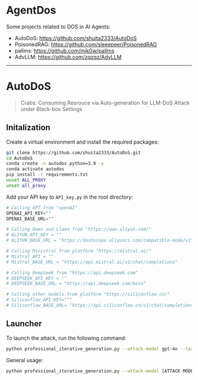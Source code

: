 # AgentDos
Some projects related to DOS in AI Agents: 
- AutoDoS: https://github.com/shuita2333/AutoDoS
- PoisonedRAG: https://github.com/sleeepeer/PoisonedRAG
- pallms: https://github.com/mik0w/pallms
- AdvLLM: https://github.com/zqzqz/AdvLLM
---

# AutoDoS
> Crabs: Consuming Resrouce via Auto-generation for LLM-DoS Attack under Black-box Settings
## Initalization
Create a virtual environment and install the required packages:
```bash
git clone https://github.com/shuita2333/AutoDoS.git
cd AutoDoS
conda create -n autodos python=3.9 -y
conda activate autodos
pip install -r requirements.txt
unset ALL_PROXY
unset all_proxy
```
Add your API key to `API_key.py` in the root directory:
```python
# Calling GPT from "openAI"
OPENAI_API_KEY=""
OPENAI_BASE_URL=""

# Calling Qwen and Llama from "https://www.aliyun.com/"
# ALIYUN_API_KEY = ""
# ALIYUN_BASE_URL = "https://dashscope.aliyuncs.com/compatible-mode/v1"

# Calling Ministral from platform "https://mistral.ai/"
# Mistral_API = ""
# Mistral_BASE_URL = "https://api.mistral.ai/v1/chat/completions"

# Calling DeepSeek from "https://api.deepseek.com"
# DEEPSEEK_API_KEY = ""
# DEEPSEEK_BASE_URL = "https://api.deepseek.com/beta"

# Calling other models from platform "https://siliconflow.cn/"
# Siliconflow_API_KEY="""
# Siliconflow_BASE_URL= "https://api.siliconflow.cn/v1/chat/completions"
```
## Launcher
To launch the attack, run the following command:
```bash
python professional_iterative_generation.py --attack-model gpt-4o --target-model gpt-4o-mini --judge-model gpt-4o-mini --target-max-n-tokens 4096
```

General usage:
```bash
python professional_iterative_generation.py --attack-model [ATTACK MODEL] --target-model [TARGET MODEL] --judge-model [JUDGE MODEL] --function-descript [Application environment of target model] --target-max-n-tokens [max output length]
```

